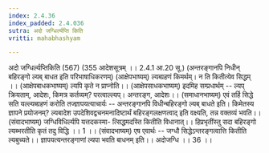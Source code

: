 ```yaml
---
index: 2.4.36
index_padded: 2.4.036
sutra: अदो जग्धिर्ल्यप्ति किति
vritti: mahabhashyam

---
```

 अदो जग्धिर्ल्यप्तिकिति (567) (355 आदेशसूत्रम् ।। 2.4.1 आ.20 सू.) (अन्तरङ्गानपि निधीन् बहिरङ्गो ल्यब् बाधत इति परिभाषाधिकरणम्) (आक्षेपभाष्यम्) ल्यब्ग्रहणं किमर्थम्। न ति कितीत्येव सिद्धम् ।। (आक्षेपबाधकभाष्यम्) ल्यपि कृते न प्राप्नोति।। (आक्षेपसाधकभाष्यम्) इदमिह सम्प्रधार्थम् -- ल्यप् क्रियताम्, आदेशः, किमत्र कर्तव्यम्? परत्वाल्ल्यप्। अन्तरङ्ग, आदेशः।। (समाधानभाष्यम्) एवं तर्हि सिद्धे सति यल्ल्यब्ग्रहणं करोति तज्ज्ञापयत्याचार्यः -- अन्तरङ्गानपि विधीन्बहिरङ्गो ल्यब् बाधते इति। किमेतस्य ज्ञापने प्रयोजनम्? ल्यबादेश उपदेशिवद्वचनमनादिष्टार्थं बहिरङ्गलक्षणत्वाद् इति वक्ष्यति, तन्न वक्तव्यं भवति।। (संवादभाष्यम्) जग्धिविधिर्ल्यपि यत्तदकस्मा- त्सिद्धमदस्ति कितीति विधानात्।। हिप्रभृतींस्तु सदा बहिरङ्गो ल्यब्भरतीति कृतं तदु विद्धि ।। 1 ।। (संवादभाष्यम्) एष एवार्थः -- जग्धौ सिद्धेऽन्तरङ्गत्वात्ति कितीति ल्यबुच्यते।। ज्ञापयत्यन्तरङ्गाणां ल्यपा भवति बाधनम् इति।। अदोजग्धि ।। 36 ।। 
